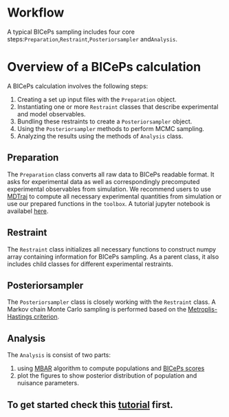 Workflow
========

A typical BICePs sampling includes four core steps:`Preparation`,`Restraint`,`Posteriorsampler` and`Analysis`.

# Overview of a BICePs calculation

A BICePs calculation involves the following steps:
1. Creating a set up input files with the `Preparation` object.
2. Instantiating one or more `Restraint` classes that describe experimental and model observables.
3. Bundling these restraints to create a `Posteriorsampler` object.
4. Using the `Posteriorsampler` methods to perform MCMC sampling.
5. Analyzing the results using the methods of `Analysis` class. 

Preparation
-----------

The `Preparation` class converts all raw
data to BICePs readable format. It asks for experimental data as well as
correspondingly precomputed experimental observables from simulation. We
recommend users to use [MDTraj](http://mdtraj.org) to compute all
necessary experimental quantities from simulation or use our prepared
functions in the `toolbox`. A tutorial jupyter notebook is availabel [here](https://github.com/vvoelz/biceps/blob/master/BICePs_2.0/tutorials/Preparation/Preparation.ipynb).

Restraint
---------

The `Restraint` class initializes all necessary functions to construct numpy array containing information for BICePs sampling. As a parent class, it also includes child classes for different experimental restraints.

Posteriorsampler
----------------

The `Posteriorsampler` class is closely working with the `Restraint` class. A Markov chain Monte Carlo sampling is performed based on the [Metroplis-Hastings criterion](https://en.wikipedia.org/wiki/Metropolis–Hastings_algorithm).

Analysis
--------

The `Analysis` is consist of two parts: 
1. using [MBAR](https://pymbar.readthedocs.io/en/master/index.html) algorithm to compute populations and [BICePs scores](https://github.com/vvoelz/biceps/blob/master/BICePs_2.0/markdown/Theory.ipynb) 
2. plot the figures to show posterior distribution of population and nuisance parameters.


## To get started check this [tutorial](https://github.com/vvoelz/biceps/blob/master/BICePs_2.0/tutorials/BICePs_example/BICePs_example.ipynb) first.




